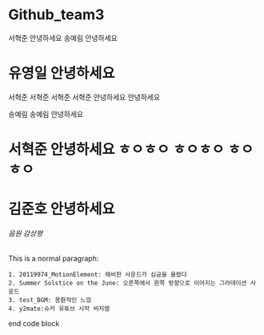 # Github_team3
서혁준 안녕하세요
송예림 안녕하세요

# 유영일 안녕하세요

서혁준 서혁준 서혁준 서혁준  안녕하세요 안녕하세요

송예림 송예림 안녕하세요

# 서혁준 안녕하세요 ㅎㅇㅎㅇ ㅎㅇㅎㅇ ㅎㅇㅎㅇ
# 김준호 안녕하세요

###### 음원 감상평
This is a normal paragraph:
    
    1. 20119974_MotionElement: 헤비한 사운드가 심금을 울렸다
    2. Summer Solstice on the June: 오른쪽에서 왼쪽 방향으로 이어지는 그라데이션 사운드
    3. test_BGM: 몽환적인 느낌
    4. y2mate:슈카 유튜브 시작 비지엠
end code block